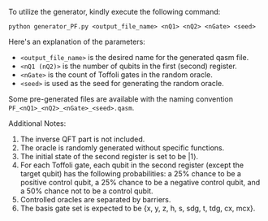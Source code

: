 To utilize the generator, kindly execute the following command:

```
python generator_PF.py <output_file_name> <nQ1> <nQ2> <nGate> <seed>
```

Here's an explanation of the parameters:

- `<output_file_name>` is the desired name for the generated qasm file.
- `<nQ1 (nQ2)>` is the number of qubits in the first (second) register.
- `<nGate>` is the count of Toffoli gates in the random oracle.
- `<seed>` is used as the seed for generating the random oracle.

Some pre-generated files are available with the naming convention ```PF_<nQ1>_<nQ2>_<nGate>_<seed>.qasm```.

Additional Notes:
1. The inverse QFT part is not included.
2. The oracle is randomly generated without specific functions.
3. The initial state of the second register is set to be |1⟩.
4. For each Toffoli gate, each qubit in the second register (except the target qubit) has the following probabilities: a 25% chance to be a positive control qubit, a 25% chance to be a negative control qubit, and a 50% chance not to be a control qubit.
5. Controlled oracles are separated by barriers.
6. The basis gate set is expected to be {x, y, z, h, s, sdg, t, tdg, cx, mcx}.